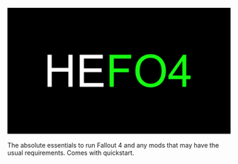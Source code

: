![HyperEssentials Branding](https://raw.githubusercontent.com/Biblioklept/hyperessentials/main/img/hefo4.png)

The absolute essentials to run Fallout 4 and any mods that may have the usual requirements. Comes with quickstart.
